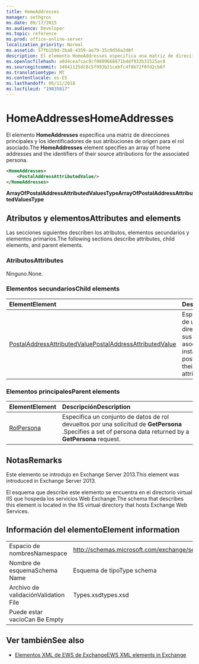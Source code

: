 ```yaml
---
title: HomeAddresses
manager: sethgros
ms.date: 09/17/2015
ms.audience: Developer
ms.topic: reference
ms.prod: office-online-server
localization_priority: Normal
ms.assetid: 57fb1b9d-2ba8-4359-ae79-35c0d56a2d0f
description: El elemento HomeAddresses especifica una matriz de direcciones principales y los identificadores de sus atribuciones de origen para el rol asociado.
ms.openlocfilehash: a9d4ceafcac9cf0809668871b4df932b31525ac8
ms.sourcegitcommit: 34041125dc8c5f993b21cebfc4f8b72f0fd2cb6f
ms.translationtype: MT
ms.contentlocale: es-ES
ms.lasthandoff: 06/11/2018
ms.locfileid: "19835817"
---
```

# <a name="homeaddresses"></a><span data-ttu-id="29676-103">HomeAddresses</span><span class="sxs-lookup"><span data-stu-id="29676-103">HomeAddresses</span></span>

<span data-ttu-id="29676-104">El elemento **HomeAddresses** especifica una matriz de direcciones principales y los identificadores de sus atribuciones de origen para el rol asociado.</span><span class="sxs-lookup"><span data-stu-id="29676-104">The **HomeAddresses** element specifies an array of home addresses and the identifiers of their source attributions for the associated persona.</span></span> 
  
```XML
<HomeAddresses>
    <PostalAddressAttributedValue/>
</HomeAddresses>
```

 <span data-ttu-id="29676-105">**ArrayOfPostalAddressAttributedValuesType**</span><span class="sxs-lookup"><span data-stu-id="29676-105">**ArrayOfPostalAddressAttributedValuesType**</span></span>
## <a name="attributes-and-elements"></a><span data-ttu-id="29676-106">Atributos y elementos</span><span class="sxs-lookup"><span data-stu-id="29676-106">Attributes and elements</span></span>

<span data-ttu-id="29676-107">Las secciones siguientes describen los atributos, elementos secundarios y elementos primarios.</span><span class="sxs-lookup"><span data-stu-id="29676-107">The following sections describe attributes, child elements, and parent elements.</span></span>
  
### <a name="attributes"></a><span data-ttu-id="29676-108">Atributos</span><span class="sxs-lookup"><span data-stu-id="29676-108">Attributes</span></span>

<span data-ttu-id="29676-109">Ninguno.</span><span class="sxs-lookup"><span data-stu-id="29676-109">None.</span></span>
  
### <a name="child-elements"></a><span data-ttu-id="29676-110">Elementos secundarios</span><span class="sxs-lookup"><span data-stu-id="29676-110">Child elements</span></span>

|<span data-ttu-id="29676-111">**Element**</span><span class="sxs-lookup"><span data-stu-id="29676-111">**Element**</span></span>|<span data-ttu-id="29676-112">**Descripción**</span><span class="sxs-lookup"><span data-stu-id="29676-112">**Description**</span></span>|
|:-----|:-----|
|[<span data-ttu-id="29676-113">PostalAddressAttributedValue</span><span class="sxs-lookup"><span data-stu-id="29676-113">PostalAddressAttributedValue</span></span>](postaladdressattributedvalue.md) <br/> |<span data-ttu-id="29676-114">Especifica una instancia de una matriz de direcciones postales y sus atribuciones asociados.</span><span class="sxs-lookup"><span data-stu-id="29676-114">Specifies an instance of an array of postal addresses and their associated attributions.</span></span>  <br/> |
   
### <a name="parent-elements"></a><span data-ttu-id="29676-115">Elementos principales</span><span class="sxs-lookup"><span data-stu-id="29676-115">Parent elements</span></span>

|<span data-ttu-id="29676-116">**Element**</span><span class="sxs-lookup"><span data-stu-id="29676-116">**Element**</span></span>|<span data-ttu-id="29676-117">**Descripción**</span><span class="sxs-lookup"><span data-stu-id="29676-117">**Description**</span></span>|
|:-----|:-----|
|[<span data-ttu-id="29676-118">Rol</span><span class="sxs-lookup"><span data-stu-id="29676-118">Persona</span></span>](persona.md) <br/> |<span data-ttu-id="29676-119">Especifica un conjunto de datos de rol devueltos por una solicitud de **GetPersona** .</span><span class="sxs-lookup"><span data-stu-id="29676-119">Specifies a set of persona data returned by a **GetPersona** request.</span></span>  <br/> |
   
## <a name="remarks"></a><span data-ttu-id="29676-120">Notas</span><span class="sxs-lookup"><span data-stu-id="29676-120">Remarks</span></span>

<span data-ttu-id="29676-121">Este elemento se introdujo en Exchange Server 2013.</span><span class="sxs-lookup"><span data-stu-id="29676-121">This element was introduced in Exchange Server 2013.</span></span>
  
<span data-ttu-id="29676-122">El esquema que describe este elemento se encuentra en el directorio virtual IIS que hospeda los servicios Web Exchange.</span><span class="sxs-lookup"><span data-stu-id="29676-122">The schema that describes this element is located in the IIS virtual directory that hosts Exchange Web Services.</span></span>
  
## <a name="element-information"></a><span data-ttu-id="29676-123">Información del elemento</span><span class="sxs-lookup"><span data-stu-id="29676-123">Element information</span></span>

|||
|:-----|:-----|
|<span data-ttu-id="29676-124">Espacio de nombres</span><span class="sxs-lookup"><span data-stu-id="29676-124">Namespace</span></span>  <br/> |http://schemas.microsoft.com/exchange/services/2006/types  <br/> |
|<span data-ttu-id="29676-125">Nombre de esquema</span><span class="sxs-lookup"><span data-stu-id="29676-125">Schema Name</span></span>  <br/> |<span data-ttu-id="29676-126">Esquema de tipo</span><span class="sxs-lookup"><span data-stu-id="29676-126">Type schema</span></span>  <br/> |
|<span data-ttu-id="29676-127">Archivo de validación</span><span class="sxs-lookup"><span data-stu-id="29676-127">Validation File</span></span>  <br/> |<span data-ttu-id="29676-128">Types.xsd</span><span class="sxs-lookup"><span data-stu-id="29676-128">types.xsd</span></span>  <br/> |
|<span data-ttu-id="29676-129">Puede estar vacío</span><span class="sxs-lookup"><span data-stu-id="29676-129">Can Be Empty</span></span>  <br/> ||
   
## <a name="see-also"></a><span data-ttu-id="29676-130">Ver también</span><span class="sxs-lookup"><span data-stu-id="29676-130">See also</span></span>



- [<span data-ttu-id="29676-131">Elementos XML de EWS de Exchange</span><span class="sxs-lookup"><span data-stu-id="29676-131">EWS XML elements in Exchange</span></span>](ews-xml-elements-in-exchange.md)

